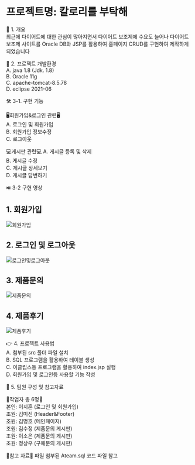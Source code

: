 # 프로젝트명: 칼로리를 부탁해

📑 1. 개요 <br>
최근에 다이어트에 대한 관심이 많아지면서 다이어트 보조제에 수요도 늘어나
다이어트 보조제 사이트를 Oracle DB와 JSP를 활용하여 홈페이지 CRUD를 구현하여 제작하게 되었습니다

🔧 2. 프로젝트 개발환경 <br>
A. java 1.8 (Jdk. 1.8) <br>
B. Oracle 11g <br>
C. apache-tomcat-8.5.78 <br>
D. eclipse 2021-06

🛠️ 3-1. 구현 기능 <br>

🖥️회원가입&로그인 관련🖥️
<br>
A. 로그인 및 회원가입
<br>
B. 회원가입 정보수정
<br>
C. 로그아웃

💻게시판 관련💻
A. 게시글 등록 및 삭제 <br>
B. 게시글 수정 <br>
C. 게시글 상세보기 <br>
D. 게시글 답변하기 

⏯️ 3-2 구현 영상 <br>

## 1. 회원가입

<img src="https://user-images.githubusercontent.com/111848248/210506466-4d5e537d-9cb9-416f-8054-45f499465e8f.mp4" alt="회원가입">

## 2. 로그인 및 로그아웃

<img src="https://user-images.githubusercontent.com/111848248/210506587-d0c3d35a-a386-42f1-8e95-10385cc31ee6.mp4" alt="로그인및로그아웃">

## 3. 제품문의

<img src="https://user-images.githubusercontent.com/111848248/210506673-5ad4bb84-f12b-4dc5-9e50-7dbec67fa731.mp4" alt="제품문의">

## 4. 제품후기

<img src="https://user-images.githubusercontent.com/111848248/210506787-075f08cb-7d1f-4679-82dc-e3841c919138.mp4" alt="제품후기">


👉 4. 프로젝트 사용법 <br>
A. 첨부된 src 폴더 파일 설치 <br>
B. SQL 프로그램을 활용하여 테이블 생성 <br>
C. 이클립스등 프로그램을 활용하여 index.jsp 실행 <br>
D. 회원가입 및 로그인등 사용할 기능 작성 <br>



🙆 5. 팀원 구성 및 참고자료

🙍작업자 총 6명🙍
<br>
본인: 이지훈 (로그인 및 회원가입) <br>
조원: 김미진 (Header&Footer) <br>
조원: 김명호 (메인페이지) <br>
조원: 김수정 (제품문의 게시판) <br>
조원: 이소은 (제품문의 게시판) <br>
조원: 정상우 (구매문의 게시판)

:book:참고 자료:book:
파일 첨부된 Ateam.sql 코드 파일 참고

